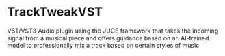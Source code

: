 # TrackTweakVST
VST/VST3 Audio plugin using the JUCE framework that takes the incoming signal from a musical piece and offers guidance based on an AI-trained model to professionally mix a track based on certain styles of music
